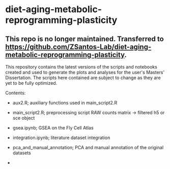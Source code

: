 # diet-aging-metabolic-reprogramming-plasticity

## This repo is no longer maintained. Transferred to https://github.com/ZSantos-Lab/diet-aging-metabolic-reprogramming-plasticity.

This repository contains the latest versions of the scripts and notebooks created and used to generate the plots and analyses for the user's Masters' Dissertation.
The scripts here contained are subject to change as they are yet to be fully optimized.

Contents:
- aux2.R; auxiliary functions used in main_script2.R
- main_script2.R; preprocessing script RAW counts matrix -> filtered h5 or sce object

- gsea.ipynb; GSEA on the Fly Cell Atlas
- integration.ipynb; literature dataset integration
- pca_and_manual_annotation; PCA and manual annotation of the original datasets

- 
